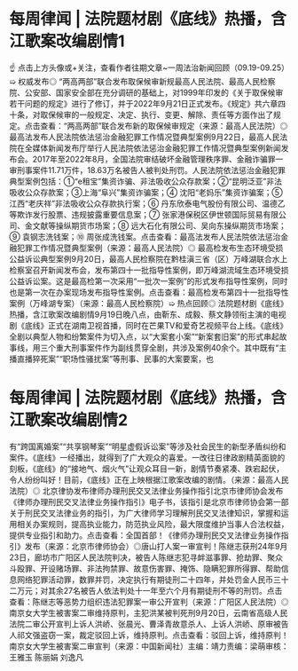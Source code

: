 # 每周律闻 | 法院题材剧《底线》热播，含江歌案改编剧情1

☝ 点击上方头像或+关注，查看作者往期文章~一周法治新闻回顾（09.19-09.25）➯ 权威发布◎ “两高两部”联合发布取保候审新规最高人民法院、最高人民检察院、公安部、国家安全部在充分调研的基础上，对1999年印发的《关于取保候审若干问题的规定》进行了修订，并于2022年9月21日正式发布。《规定》共六章四十条，对取保候审的一般规定、决定、执行、变更、解除、责任等方面作出了规定。点击查看：“两高两部”联合发布新的取保候审规定（来源：最高人民法院）◎ 最高法发布人民法院依法惩治金融犯罪工作情况暨典型案例9月22日，最高人民法院在全媒体新闻发布厅举行人民法院依法惩治金融犯罪工作情况暨典型案例新闻发布会。2017年至2022年8月，全国法院审结破坏金融管理秩序罪、金融诈骗罪一审刑事案件11.71万件，18.63万名被告人被判处刑罚。人民法院依法惩治金融犯罪典型案例包括：①“e租宝”集资诈骗、非法吸收公众存款案；②“昆明泛亚”非法吸收公众存款案；③上海“阜兴”集资诈骗案；④ 沈阳“老妈乐”集资诈骗案；⑤ 江西“老庆祥”非法吸收公众存款执行案；⑥ 丹东欣泰电气股份有限公司、温德乙等欺诈发行股票、违规披露重要信息案；⑦ 张家港保税区伊世顿国际贸易有限公司、金文献等操纵期货市场案；⑧ 远大石化有限公司、吴向东操纵期货市场案；⑨ 袁钢志洗钱案；⑩ 周张成洗钱案。点击查看：最高法发布人民法院依法惩治金融犯罪工作情况暨典型案例（来源：最高人民法院）◎ 最高检发布生态环境受损公益诉讼典型案例9月20日，最高人民检察院在黔桂滇三省（区）万峰湖联合水上检察室召开新闻发布会，发布第四十一批指导性案例，即万峰湖流域生态环境受损公益诉讼案。这是最高检第一次采用“一批次一案例”的形式发布指导性案例，同时也是第一次在办案现场发布指导性案例。点击查看：最高检发布第四十一批指导性案例（万峰湖专案）（来源：最高人民检察院）➯ 热点回顾◎ 法院题材剧《底线》热播，含江歌案改编剧情9月19日晚八点，由靳东、成毅、蔡文静领衔主演的电视剧《底线》正式在湖南卫视首播，同时在芒果TV和爱奇艺视频平台上线。《底线》全剧以典型人物和纷繁案件为切入点，以“大案套小案”“新案套旧案”的形式串起故事线，用三个重大刑事案件作为副线贯穿全剧，共涉及案例40余个。其中既有“主播直播猝死案”“职场性骚扰案”等刑事、民事的大案要案，也

# 每周律闻 | 法院题材剧《底线》热播，含江歌案改编剧情2

有“跨国离婚案”“共享钢琴案”“明星虚假诉讼案”等涉及社会民生的新型矛盾纠纷和案件。《底线》一经播出，就得到了广大观众的喜爱。一改往日律政剧精英面貌的刻板，《底线》的“接地气、烟火气”让观众耳目一新，剧情节奏紧凑、跌宕起伏，令人纷纷叫好！目前，《底线》正在上映根据江歌案改编的剧情。（来源：最高人民法院）◎ 北京律协发布律师办理刑民交叉法律业务操作指引北京市律师协会发布《律师办理刑民交叉法律业务操作指引》电子书，该指引是北京市律师协会第一部关于刑民交叉法律业务的指引，为广大律师学习理解刑民交叉法律知识，掌握和运用相关办案规则，提高执业能力，防范执业风险，最大限度维护当事人合法权益，提供专业指引和助力。点击查看：全国首部！《律师办理刑民交叉法律业务操作指引》发布（来源：北京市律师协会）◎唐山打人案一审宣判！陈继志获刑24年9月23日，廊坊市广阳区人民法院判决，被告人陈继志犯寻衅滋事罪、抢劫罪、聚众斗殴罪、开设赌场罪、非法拘禁罪、故意伤害罪、掩饰、隐瞒犯罪所得罪、帮助信息网络犯罪活动罪，数罪并罚，决定执行有期徒刑二十四年，并处罚金人民币三十二万元；对其余27名被告人依法判处十一年至六个月有期徒刑不等的刑罚。点击查看：陈继志等恶势力组织违法犯罪案一审公开宣判（来源：广阳区人民法院）◎ 南京女大学生被害案二审维持原判，主犯洪某被判死刑9月20日，云南省高级人民法院二审公开宣判上诉人洪峤、张晨光、曹泽青故意杀人、上诉人洪峤、原审被告人祁文强盗窃一案，裁定驳回上诉，维持原判。点击查看：驳回上诉，维持原判！南京女大学生被害案二审宣判（来源：中国新闻社）主编：靖力责编：梁萌审核：王雅玉 陈丽娟 刘逸凡


